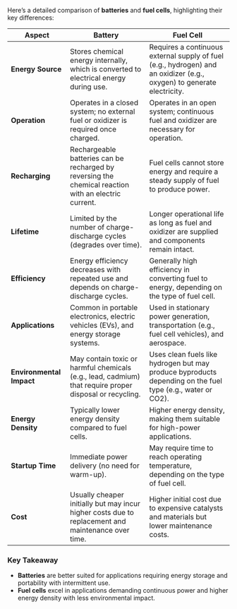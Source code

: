 <!--
  Author: omteja04
  Created on: 28-11-2024 07:44:40
  Description: BatteryVsFuelCells
-->

Here’s a detailed comparison of **batteries** and **fuel cells**, highlighting their key differences:

| **Aspect**                  | **Battery**                                                                                       | **Fuel Cell**                                                                                     |
|-----------------------------|--------------------------------------------------------------------------------------------------|--------------------------------------------------------------------------------------------------|
| **Energy Source**           | Stores chemical energy internally, which is converted to electrical energy during use.           | Requires a continuous external supply of fuel (e.g., hydrogen) and an oxidizer (e.g., oxygen) to generate electricity. |
| **Operation**               | Operates in a closed system; no external fuel or oxidizer is required once charged.              | Operates in an open system; continuous fuel and oxidizer are necessary for operation.           |
| **Recharging**              | Rechargeable batteries can be recharged by reversing the chemical reaction with an electric current. | Fuel cells cannot store energy and require a steady supply of fuel to produce power.            |
| **Lifetime**                | Limited by the number of charge-discharge cycles (degrades over time).                           | Longer operational life as long as fuel and oxidizer are supplied and components remain intact. |
| **Efficiency**              | Energy efficiency decreases with repeated use and depends on charge-discharge cycles.            | Generally high efficiency in converting fuel to energy, depending on the type of fuel cell.     |
| **Applications**            | Common in portable electronics, electric vehicles (EVs), and energy storage systems.             | Used in stationary power generation, transportation (e.g., fuel cell vehicles), and aerospace.  |
| **Environmental Impact**    | May contain toxic or harmful chemicals (e.g., lead, cadmium) that require proper disposal or recycling. | Uses clean fuels like hydrogen but may produce byproducts depending on the fuel type (e.g., water or CO2). |
| **Energy Density**          | Typically lower energy density compared to fuel cells.                                           | Higher energy density, making them suitable for high-power applications.                        |
| **Startup Time**            | Immediate power delivery (no need for warm-up).                                                  | May require time to reach operating temperature, depending on the type of fuel cell.            |
| **Cost**                    | Usually cheaper initially but may incur higher costs due to replacement and maintenance over time. | Higher initial cost due to expensive catalysts and materials but lower maintenance costs.        |

### Key Takeaway
- **Batteries** are better suited for applications requiring energy storage and portability with intermittent use.
- **Fuel cells** excel in applications demanding continuous power and higher energy density with less environmental impact.